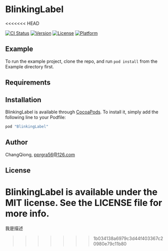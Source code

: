 # BlinkingLabel
<<<<<<< HEAD

[![CI Status](http://img.shields.io/travis/ChangQiong/BlinkingLabel.svg?style=flat)](https://travis-ci.org/ChangQiong/BlinkingLabel)
[![Version](https://img.shields.io/cocoapods/v/BlinkingLabel.svg?style=flat)](http://cocoapods.org/pods/BlinkingLabel)
[![License](https://img.shields.io/cocoapods/l/BlinkingLabel.svg?style=flat)](http://cocoapods.org/pods/BlinkingLabel)
[![Platform](https://img.shields.io/cocoapods/p/BlinkingLabel.svg?style=flat)](http://cocoapods.org/pods/BlinkingLabel)

## Example

To run the example project, clone the repo, and run `pod install` from the Example directory first.

## Requirements

## Installation

BlinkingLabel is available through [CocoaPods](http://cocoapods.org). To install
it, simply add the following line to your Podfile:

```ruby
pod "BlinkingLabel"
```

## Author

ChangQiong, pprgra56@126.com

## License

BlinkingLabel is available under the MIT license. See the LICENSE file for more info.
=======
我是描述
>>>>>>> 1b034138a6979c3d44f403367c20980e79c11b80
